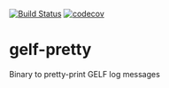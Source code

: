 [![Build Status](https://travis-ci.com/joaodrp/gelf-pretty.svg?token=hqGbKsuw6ABcry7estPP&branch=master)](https://travis-ci.com/joaodrp/gelf-pretty)
[![codecov](https://codecov.io/gh/joaodrp/gelf-pretty/branch/master/graph/badge.svg?token=0pMkTbPIOu)](https://codecov.io/gh/joaodrp/gelf-pretty)

# gelf-pretty
Binary to pretty-print GELF log messages

